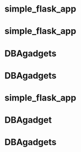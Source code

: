 # simple_flask_app
# simple_flask_app
# DBAgadgets
# DBAgadgets
# simple_flask_app
# DBAgadget
# DBAgadgets
